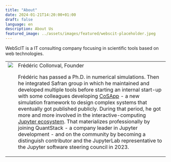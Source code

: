 ```yaml
---
title: "About"
date: 2024-01-21T14:20:00+01:00
draft: false
language: en
description: About Us
featured_image: ../assets/images/featured/webscit-placeholder.jpeg
---
```


WebScIT is a IT consulting company focusing in scientific tools based on web technologies.

<table>
<tr>
<td style="vertical-align: top;">
<img src="/images/about/fcollonval.jpg" />
</td>

<td>Frédéric Collonval, Founder

Frédéric has passed a Ph.D. in numerical simulations. Then he integrated
Safran group in which he maintained and developed multiple tools before
starting an internal start-up with some colleagues developing [CoSApp](https://gitlab.com/cosapp/cosapp) - a new simulation
framework to design complex systems that eventually got published
publicly.
During that period, he got more and more involved in the interactive-computing 
[Jupyter ecosystem](https://jupyter.org/). That materializes professionally by joining QuantStack - a company leader in Jupyter development - and on the
community by becoming a distinguish contributor
and the JupyterLab representative to the Jupyter software steering council in 2023.
</td>
<tr>
</table>
